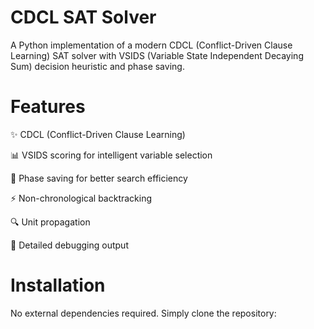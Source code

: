 # CDCL SAT Solver
A Python implementation of a modern CDCL (Conflict-Driven Clause Learning) SAT solver with VSIDS (Variable State Independent Decaying Sum) decision heuristic and phase saving.

# Features

✨ CDCL (Conflict-Driven Clause Learning)

📊 VSIDS scoring for intelligent variable selection

🔄 Phase saving for better search efficiency

⚡ Non-chronological backtracking

🔍 Unit propagation

📝 Detailed debugging output

# Installation
No external dependencies required. Simply clone the repository:
